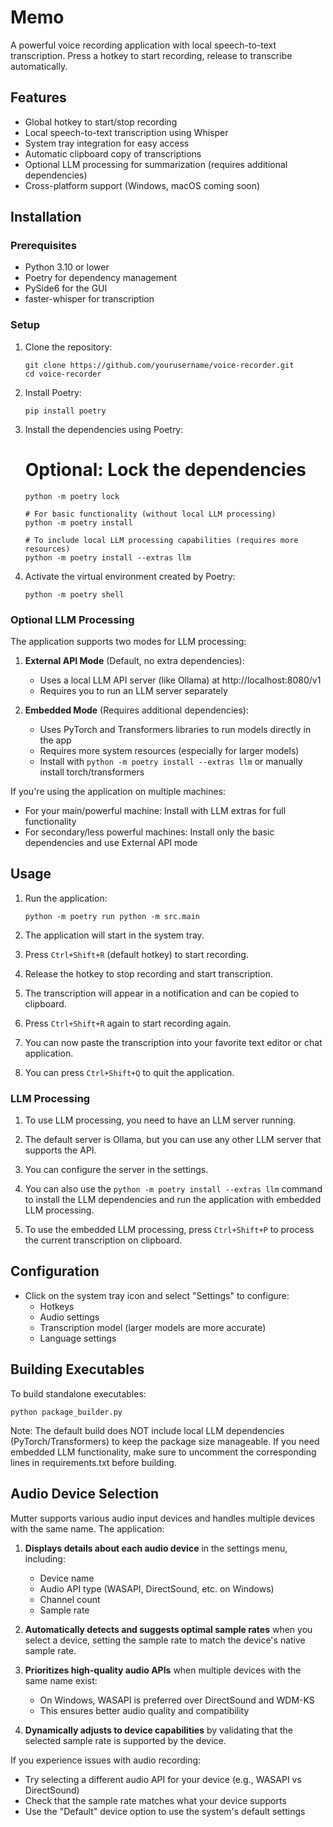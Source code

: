 # Memo

A powerful voice recording application with local speech-to-text transcription. Press a hotkey to start recording, release to transcribe automatically.

## Features

- Global hotkey to start/stop recording
- Local speech-to-text transcription using Whisper
- System tray integration for easy access
- Automatic clipboard copy of transcriptions
- Optional LLM processing for summarization (requires additional dependencies)
- Cross-platform support (Windows, macOS coming soon)

## Installation

### Prerequisites

- Python 3.10 or lower
- Poetry for dependency management
- PySide6 for the GUI
- faster-whisper for transcription

### Setup

1. Clone the repository:
   ```
   git clone https://github.com/yourusername/voice-recorder.git
   cd voice-recorder

   ```
2. Install Poetry:
    ```
    pip install poetry
    ```

3. Install the dependencies using Poetry:

   # Optional: Lock the dependencies
   ```
   python -m poetry lock
   ```
   ```
   # For basic functionality (without local LLM processing)
   python -m poetry install
   
   # To include local LLM processing capabilities (requires more resources)
   python -m poetry install --extras llm
   ```

4. Activate the virtual environment created by Poetry:
   ```
   python -m poetry shell
   ```

### Optional LLM Processing

The application supports two modes for LLM processing:

1. **External API Mode** (Default, no extra dependencies): 
   - Uses a local LLM API server (like Ollama) at http://localhost:8080/v1
   - Requires you to run an LLM server separately

2. **Embedded Mode** (Requires additional dependencies):
   - Uses PyTorch and Transformers libraries to run models directly in the app
   - Requires more system resources (especially for larger models)
   - Install with `python -m poetry install --extras llm` or manually install torch/transformers

If you're using the application on multiple machines:
- For your main/powerful machine: Install with LLM extras for full functionality
- For secondary/less powerful machines: Install only the basic dependencies and use External API mode

## Usage

1. Run the application:
   ```
   python -m poetry run python -m src.main
   ```

2. The application will start in the system tray.

3. Press `Ctrl+Shift+R` (default hotkey) to start recording.

4. Release the hotkey to stop recording and start transcription.

5. The transcription will appear in a notification and can be copied to clipboard.

6. Press `Ctrl+Shift+R` again to start recording again.

7. You can now paste the transcription into your favorite text editor or chat application.

8. You can press `Ctrl+Shift+Q` to quit the application.

### LLM Processing

1. To use LLM processing, you need to have an LLM server running.

2. The default server is Ollama, but you can use any other LLM server that supports the API.

3. You can configure the server in the settings.

4. You can also use the `python -m poetry install --extras llm` command to install the LLM dependencies and run the application with embedded LLM processing.

5. To use the embedded LLM processing, press `Ctrl+Shift+P` to process the current transcription on clipboard.

## Configuration

- Click on the system tray icon and select "Settings" to configure:
  - Hotkeys
  - Audio settings
  - Transcription model (larger models are more accurate)
  - Language settings

## Building Executables

To build standalone executables:

```
python package_builder.py
```

Note: The default build does NOT include local LLM dependencies (PyTorch/Transformers) to keep the package size manageable. If you need embedded LLM functionality, make sure to uncomment the corresponding lines in requirements.txt before building.

## Audio Device Selection

Mutter supports various audio input devices and handles multiple devices with the same name. The application:

1. **Displays details about each audio device** in the settings menu, including:
   - Device name
   - Audio API type (WASAPI, DirectSound, etc. on Windows)
   - Channel count
   - Sample rate

2. **Automatically detects and suggests optimal sample rates** when you select a device, setting the sample rate to match the device's native sample rate.

3. **Prioritizes high-quality audio APIs** when multiple devices with the same name exist:
   - On Windows, WASAPI is preferred over DirectSound and WDM-KS
   - This ensures better audio quality and compatibility

4. **Dynamically adjusts to device capabilities** by validating that the selected sample rate is supported by the device.

If you experience issues with audio recording:
- Try selecting a different audio API for your device (e.g., WASAPI vs DirectSound)
- Check that the sample rate matches what your device supports
- Use the "Default" device option to use the system's default settings
